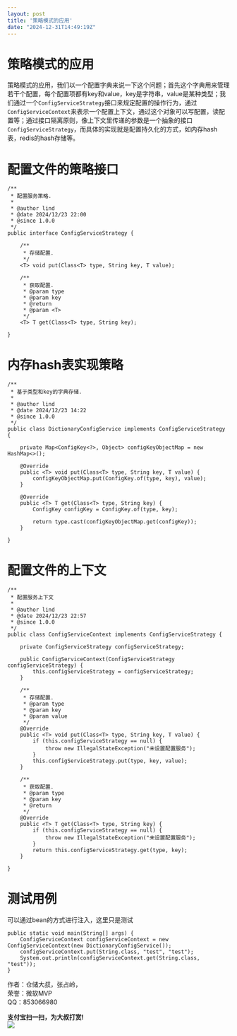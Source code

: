 ```yaml
---
layout: post
title: '策略模式的应用'
date: "2024-12-31T14:49:19Z"
---
```

策略模式的应用
=======

策略模式的应用，我们以一个配置字典来说一下这个问题；首先这个字典用来管理若干个配置，每个配置项都有key和value，key是字符串，value是某种类型；我们通过一个`ConfigServiceStrategy`接口来规定配置的操作行为，通过`ConfigServiceContext`来表示一个配置上下文，通过这个对象可以写配置，读配置等；通过接口隔离原则，像上下文里传递的参数是一个抽象的接口`ConfigServiceStrategy`，而具体的实现就是配置持久化的方式，如内存hash表，redis的hash存储等。

配置文件的策略接口
=========

    /**
     * 配置服务策略.
     *
     * @author lind
     * @date 2024/12/23 22:00
     * @since 1.0.0
     */
    public interface ConfigServiceStrategy {
    
    	/**
    	 * 存储配置.
    	 */
    	<T> void put(Class<T> type, String key, T value);
    
    	/**
    	 * 获取配置.
    	 * @param type
    	 * @param key
    	 * @return
    	 * @param <T>
    	 */
    	<T> T get(Class<T> type, String key);
    
    }
    

内存hash表实现策略
===========

    /**
     * 基于类型和key的字典存储.
     *
     * @author lind
     * @date 2024/12/23 14:22
     * @since 1.0.0
     */
    public class DictionaryConfigService implements ConfigServiceStrategy {
    
    	private Map<ConfigKey<?>, Object> configKeyObjectMap = new HashMap<>();
    
    	@Override
    	public <T> void put(Class<T> type, String key, T value) {
    		configKeyObjectMap.put(ConfigKey.of(type, key), value);
    	}
    
    	@Override
    	public <T> T get(Class<T> type, String key) {
    		ConfigKey configKey = ConfigKey.of(type, key);
    
    		return type.cast(configKeyObjectMap.get(configKey));
    	}
    
    }
    
    

配置文件的上下文
========

    /**
     * 配置服务上下文
     *
     * @author lind
     * @date 2024/12/23 22:57
     * @since 1.0.0
     */
    public class ConfigServiceContext implements ConfigServiceStrategy {
    
    	private ConfigServiceStrategy configServiceStrategy;
    
    	public ConfigServiceContext(ConfigServiceStrategy configServiceStrategy) {
    		this.configServiceStrategy = configServiceStrategy;
    	}
    
    	/**
    	 * 存储配置.
    	 * @param type
    	 * @param key
    	 * @param value
    	 */
    	@Override
    	public <T> void put(Class<T> type, String key, T value) {
    		if (this.configServiceStrategy == null) {
    			throw new IllegalStateException("未设置配置服务");
    		}
    		this.configServiceStrategy.put(type, key, value);
    	}
    
    	/**
    	 * 获取配置.
    	 * @param type
    	 * @param key
    	 * @return
    	 */
    	@Override
    	public <T> T get(Class<T> type, String key) {
    		if (this.configServiceStrategy == null) {
    			throw new IllegalStateException("未设置配置服务");
    		}
    		return this.configServiceStrategy.get(type, key);
    	}
    
    }
    
    

测试用例
====

可以通过bean的方式进行注入，这里只是测试

    public static void main(String[] args) {
        ConfigServiceContext configServiceContext = new ConfigServiceContext(new DictionaryConfigService());
        configServiceContext.put(String.class, "test", "test");
        System.out.println(configServiceContext.get(String.class, "test"));
    }
    

作者：仓储大叔，张占岭，  
荣誉：微软MVP  
QQ：853066980

**支付宝扫一扫，为大叔打赏!**  
![](https://images.cnblogs.com/cnblogs_com/lori/237884/o_IMG_7144.JPG)